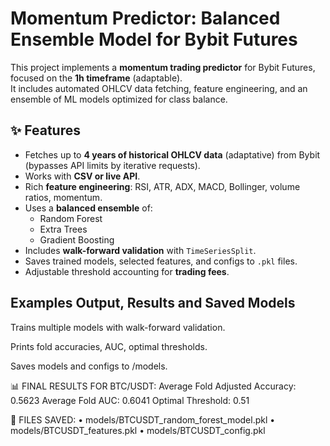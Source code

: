 # Momentum Predictor: Balanced Ensemble Model for Bybit Futures

This project implements a **momentum trading predictor** for Bybit Futures, focused on the **1h timeframe** (adaptable).  
It includes automated OHLCV data fetching, feature engineering, and an ensemble of ML models optimized for class balance.

## ✨ Features
- Fetches up to **4 years of historical OHLCV data** (adaptative) from Bybit (bypasses API limits by iterative requests).
- Works with **CSV or live API**.
- Rich **feature engineering**: RSI, ATR, ADX, MACD, Bollinger, volume ratios, momentum.
- Uses a **balanced ensemble** of:
  - Random Forest
  - Extra Trees
  - Gradient Boosting
- Includes **walk-forward validation** with `TimeSeriesSplit`.
- Saves trained models, selected features, and configs to `.pkl` files.
- Adjustable threshold accounting for **trading fees**.

## Examples Output, Results and Saved Models

Trains multiple models with walk-forward validation.

Prints fold accuracies, AUC, optimal thresholds.

Saves models and configs to /models.

📊 FINAL RESULTS FOR BTC/USDT:
  Average Fold Adjusted Accuracy: 0.5623
  Average Fold AUC: 0.6041
  Optimal Threshold: 0.51

💾 FILES SAVED:
  • models/BTCUSDT_random_forest_model.pkl
  • models/BTCUSDT_features.pkl
  • models/BTCUSDT_config.pkl
